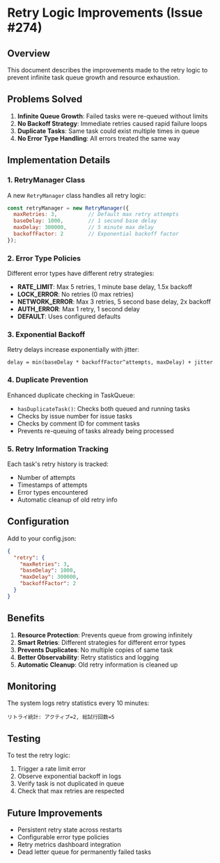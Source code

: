 # Retry Logic Improvements (Issue #274)

## Overview

This document describes the improvements made to the retry logic to prevent infinite task queue growth and resource exhaustion.

## Problems Solved

1. **Infinite Queue Growth**: Failed tasks were re-queued without limits
2. **No Backoff Strategy**: Immediate retries caused rapid failure loops
3. **Duplicate Tasks**: Same task could exist multiple times in queue
4. **No Error Type Handling**: All errors treated the same way

## Implementation Details

### 1. RetryManager Class

A new `RetryManager` class handles all retry logic:

```javascript
const retryManager = new RetryManager({
  maxRetries: 3,          // Default max retry attempts
  baseDelay: 1000,        // 1 second base delay
  maxDelay: 300000,       // 5 minute max delay
  backoffFactor: 2        // Exponential backoff factor
});
```

### 2. Error Type Policies

Different error types have different retry strategies:

- **RATE_LIMIT**: Max 5 retries, 1 minute base delay, 1.5x backoff
- **LOCK_ERROR**: No retries (0 max retries)
- **NETWORK_ERROR**: Max 3 retries, 5 second base delay, 2x backoff
- **AUTH_ERROR**: Max 1 retry, 1 second delay
- **DEFAULT**: Uses configured defaults

### 3. Exponential Backoff

Retry delays increase exponentially with jitter:

```
delay = min(baseDelay * backoffFactor^attempts, maxDelay) + jitter
```

### 4. Duplicate Prevention

Enhanced duplicate checking in TaskQueue:

- `hasDuplicateTask()`: Checks both queued and running tasks
- Checks by issue number for issue tasks
- Checks by comment ID for comment tasks
- Prevents re-queuing of tasks already being processed

### 5. Retry Information Tracking

Each task's retry history is tracked:
- Number of attempts
- Timestamps of attempts
- Error types encountered
- Automatic cleanup of old retry info

## Configuration

Add to your config.json:

```json
{
  "retry": {
    "maxRetries": 3,
    "baseDelay": 1000,
    "maxDelay": 300000,
    "backoffFactor": 2
  }
}
```

## Benefits

1. **Resource Protection**: Prevents queue from growing infinitely
2. **Smart Retries**: Different strategies for different error types
3. **Prevents Duplicates**: No multiple copies of same task
4. **Better Observability**: Retry statistics and logging
5. **Automatic Cleanup**: Old retry information is cleaned up

## Monitoring

The system logs retry statistics every 10 minutes:

```
リトライ統計: アクティブ=2, 総試行回数=5
```

## Testing

To test the retry logic:

1. Trigger a rate limit error
2. Observe exponential backoff in logs
3. Verify task is not duplicated in queue
4. Check that max retries are respected

## Future Improvements

- Persistent retry state across restarts
- Configurable error type policies
- Retry metrics dashboard integration
- Dead letter queue for permanently failed tasks